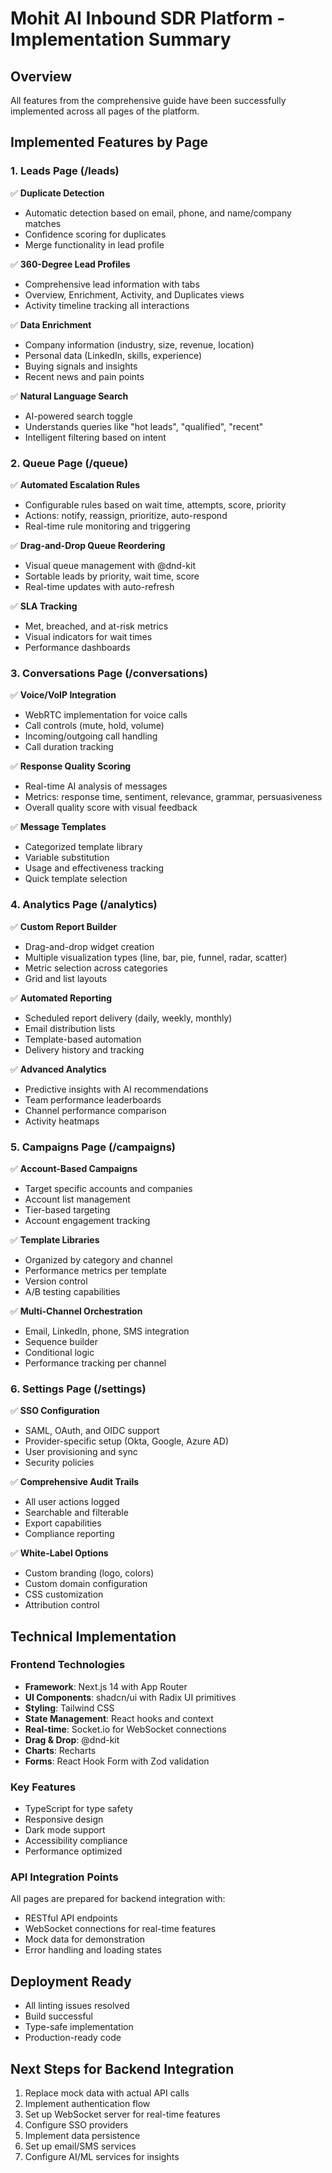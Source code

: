 # Mohit AI Inbound SDR Platform - Implementation Summary

## Overview
All features from the comprehensive guide have been successfully implemented across all pages of the platform.

## Implemented Features by Page

### 1. Leads Page (/leads)
✅ **Duplicate Detection**
- Automatic detection based on email, phone, and name/company matches
- Confidence scoring for duplicates
- Merge functionality in lead profile

✅ **360-Degree Lead Profiles**
- Comprehensive lead information with tabs
- Overview, Enrichment, Activity, and Duplicates views
- Activity timeline tracking all interactions

✅ **Data Enrichment**
- Company information (industry, size, revenue, location)
- Personal data (LinkedIn, skills, experience)
- Buying signals and insights
- Recent news and pain points

✅ **Natural Language Search**
- AI-powered search toggle
- Understands queries like "hot leads", "qualified", "recent"
- Intelligent filtering based on intent

### 2. Queue Page (/queue)
✅ **Automated Escalation Rules**
- Configurable rules based on wait time, attempts, score, priority
- Actions: notify, reassign, prioritize, auto-respond
- Real-time rule monitoring and triggering

✅ **Drag-and-Drop Queue Reordering**
- Visual queue management with @dnd-kit
- Sortable leads by priority, wait time, score
- Real-time updates with auto-refresh

✅ **SLA Tracking**
- Met, breached, and at-risk metrics
- Visual indicators for wait times
- Performance dashboards

### 3. Conversations Page (/conversations)
✅ **Voice/VoIP Integration**
- WebRTC implementation for voice calls
- Call controls (mute, hold, volume)
- Incoming/outgoing call handling
- Call duration tracking

✅ **Response Quality Scoring**
- Real-time AI analysis of messages
- Metrics: response time, sentiment, relevance, grammar, persuasiveness
- Overall quality score with visual feedback

✅ **Message Templates**
- Categorized template library
- Variable substitution
- Usage and effectiveness tracking
- Quick template selection

### 4. Analytics Page (/analytics)
✅ **Custom Report Builder**
- Drag-and-drop widget creation
- Multiple visualization types (line, bar, pie, funnel, radar, scatter)
- Metric selection across categories
- Grid and list layouts

✅ **Automated Reporting**
- Scheduled report delivery (daily, weekly, monthly)
- Email distribution lists
- Template-based automation
- Delivery history and tracking

✅ **Advanced Analytics**
- Predictive insights with AI recommendations
- Team performance leaderboards
- Channel performance comparison
- Activity heatmaps

### 5. Campaigns Page (/campaigns)
✅ **Account-Based Campaigns**
- Target specific accounts and companies
- Account list management
- Tier-based targeting
- Account engagement tracking

✅ **Template Libraries**
- Organized by category and channel
- Performance metrics per template
- Version control
- A/B testing capabilities

✅ **Multi-Channel Orchestration**
- Email, LinkedIn, phone, SMS integration
- Sequence builder
- Conditional logic
- Performance tracking per channel

### 6. Settings Page (/settings)
✅ **SSO Configuration**
- SAML, OAuth, and OIDC support
- Provider-specific setup (Okta, Google, Azure AD)
- User provisioning and sync
- Security policies

✅ **Comprehensive Audit Trails**
- All user actions logged
- Searchable and filterable
- Export capabilities
- Compliance reporting

✅ **White-Label Options**
- Custom branding (logo, colors)
- Custom domain configuration
- CSS customization
- Attribution control

## Technical Implementation

### Frontend Technologies
- **Framework**: Next.js 14 with App Router
- **UI Components**: shadcn/ui with Radix UI primitives
- **Styling**: Tailwind CSS
- **State Management**: React hooks and context
- **Real-time**: Socket.io for WebSocket connections
- **Drag & Drop**: @dnd-kit
- **Charts**: Recharts
- **Forms**: React Hook Form with Zod validation

### Key Features
- TypeScript for type safety
- Responsive design
- Dark mode support
- Accessibility compliance
- Performance optimized

### API Integration Points
All pages are prepared for backend integration with:
- RESTful API endpoints
- WebSocket connections for real-time features
- Mock data for demonstration
- Error handling and loading states

## Deployment Ready
- All linting issues resolved
- Build successful
- Type-safe implementation
- Production-ready code

## Next Steps for Backend Integration
1. Replace mock data with actual API calls
2. Implement authentication flow
3. Set up WebSocket server for real-time features
4. Configure SSO providers
5. Implement data persistence
6. Set up email/SMS services
7. Configure AI/ML services for insights